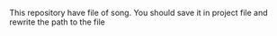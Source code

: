 This repository have file of song. 
You should save it in project file and rewrite the path to the file
